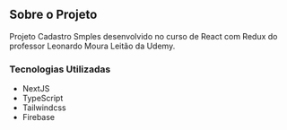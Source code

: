 ## Sobre o Projeto
Projeto Cadastro Smples desenvolvido no curso de React com Redux do professor Leonardo Moura Leitão da Udemy.

### Tecnologias Utilizadas
* NextJS
* TypeScript
* Tailwindcss
* Firebase
